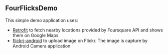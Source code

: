## FourFlicksDemo ##

This simple demo application uses:

* [Retrofit](https://github.com/square/retrofit) to fetch nearby locations provided
by Foursquare API and shows them on Google Maps
* [flickrj-android](https://code.google.com/p/flickrj-android/) to upload image on Flickr.
 The image is capture by Android Camera application
